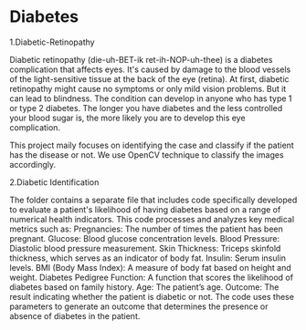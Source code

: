 # Diabetes
1.Diabetic-Retinopathy

Diabetic retinopathy (die-uh-BET-ik ret-ih-NOP-uh-thee) is a diabetes complication that affects eyes. It's caused by damage to the blood vessels of the light-sensitive tissue at the back of the eye (retina).
At first, diabetic retinopathy might cause no symptoms or only mild vision problems. But it can lead to blindness.
The condition can develop in anyone who has type 1 or type 2 diabetes. The longer you have diabetes and the less controlled your blood sugar is, the more likely you are to develop this eye complication.

This project maily focuses on identifying the case and classify if the patient has the disease or not.
We use OpenCV technique to classify the images accordingly. 

2.Diabetic Identification

The folder contains a separate file that includes code specifically developed to evaluate a patient's likelihood of having diabetes based on a range of numerical health indicators. This code processes and analyzes key medical metrics such as:
Pregnancies: The number of times the patient has been pregnant.
Glucose: Blood glucose concentration levels.
Blood Pressure: Diastolic blood pressure measurement.
Skin Thickness: Triceps skinfold thickness, which serves as an indicator of body fat.
Insulin: Serum insulin levels.
BMI (Body Mass Index): A measure of body fat based on height and weight.
Diabetes Pedigree Function: A function that scores the likelihood of diabetes based on family history.
Age: The patient’s age.
Outcome: The result indicating whether the patient is diabetic or not.
The code uses these parameters to generate an outcome that determines the presence or absence of diabetes in the patient.
